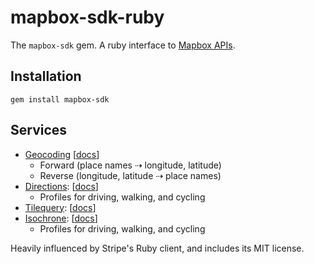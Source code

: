 # mapbox-sdk-ruby

The `mapbox-sdk` gem. A ruby interface to [Mapbox APIs](https://www.mapbox.com/developers/api/).

## Installation

```
gem install mapbox-sdk
```

## Services

* [Geocoding](https://www.mapbox.com/api-documentation/#geocoding) [[docs](https://github.com/mapbox/mapbox-sdk-rb/blob/update-docs/docs/geocoding.md)]
  * Forward (place names ⇢  longitude, latitude)
  * Reverse (longitude, latitude ⇢ place names)
* [Directions](https://www.mapbox.com/api-documentation/#directions): [[docs](https://github.com/mapbox/mapbox-sdk-rb/blob/update-docs/docs/directions.md)]
  * Profiles for driving, walking, and cycling
* [Tilequery](https://www.mapbox.com/api-documentation/#tilequery): [[docs](https://github.com/mapbox/mapbox-sdk-rb/blob/update-docs/docs/tilequery.md)]
* [Isochrone](https://www.mapbox.com/api-documentation/#isochrone): [[docs](https://github.com/mapbox/mapbox-sdk-rb/blob/update-docs/docs/isochrone.md)]
  * Profiles for driving, walking, and cycling

Heavily influenced by Stripe's Ruby client, and includes its MIT license.
